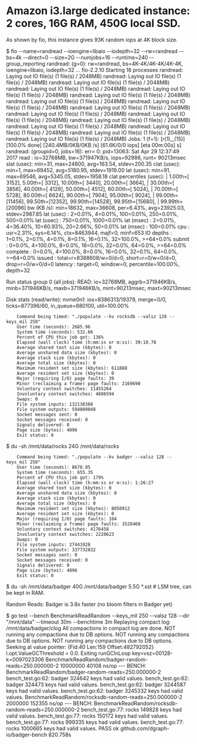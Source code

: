 # Amazon i3.large dedicated instance: 2 cores, 16G RAM, 450G local SSD.

As shown by fio, this instance gives 93K random iops at 4K block size.

$ fio --name=randread --ioengine=libaio --iodepth=32 --rw=randread --bs=4k --direct=0 --size=2G --numjobs=16 --runtime=240 --group_reporting
randread: (g=0): rw=randread, bs=4K-4K/4K-4K/4K-4K, ioengine=libaio, iodepth=32
...
fio-2.2.10
Starting 16 processes
randread: Laying out IO file(s) (1 file(s) / 2048MB)
randread: Laying out IO file(s) (1 file(s) / 2048MB)
randread: Laying out IO file(s) (1 file(s) / 2048MB)
randread: Laying out IO file(s) (1 file(s) / 2048MB)
randread: Laying out IO file(s) (1 file(s) / 2048MB)
randread: Laying out IO file(s) (1 file(s) / 2048MB)
randread: Laying out IO file(s) (1 file(s) / 2048MB)
randread: Laying out IO file(s) (1 file(s) / 2048MB)
randread: Laying out IO file(s) (1 file(s) / 2048MB)
randread: Laying out IO file(s) (1 file(s) / 2048MB)
randread: Laying out IO file(s) (1 file(s) / 2048MB)
randread: Laying out IO file(s) (1 file(s) / 2048MB)
randread: Laying out IO file(s) (1 file(s) / 2048MB)
randread: Laying out IO file(s) (1 file(s) / 2048MB)
randread: Laying out IO file(s) (1 file(s) / 2048MB)
randread: Laying out IO file(s) (1 file(s) / 2048MB)
Jobs: 1 (f=1): [r(1),_(15)] [100.0% done] [240.4MB/0KB/0KB /s] [61.6K/0/0 iops] [eta 00m:00s]        s]
randread: (groupid=0, jobs=16): err= 0: pid=13063: Sat Apr 29 12:37:49 2017
  read : io=32768MB, bw=371947KB/s, iops=92986, runt= 90213msec
    slat (usec): min=31, max=24800, avg=163.54, stdev=200.35
    clat (usec): min=1, max=69452, avg=5180.95, stdev=1919.00
     lat (usec): min=91, max=69546, avg=5345.05, stdev=1958.18
    clat percentiles (usec):
     |  1.00th=[ 3152],  5.00th=[ 3312], 10.00th=[ 3440], 20.00th=[ 3664],
     | 30.00th=[ 3856], 40.00th=[ 4128], 50.00th=[ 4512], 60.00th=[ 5024],
     | 70.00th=[ 5728], 80.00th=[ 6624], 90.00th=[ 7904], 95.00th=[ 9024],
     | 99.00th=[11456], 99.50th=[12352], 99.90th=[14528], 99.95th=[15680],
     | 99.99th=[20096]
    bw (KB  /s): min=18632, max=36608, per=6.43%, avg=23925.03, stdev=2987.85
    lat (usec) : 2=0.01%, 4=0.01%, 100=0.01%, 250=0.01%, 500=0.01%
    lat (usec) : 750=0.01%, 1000=0.01%
    lat (msec) : 2=0.01%, 4=36.40%, 10=60.93%, 20=2.66%, 50=0.01%
    lat (msec) : 100=0.01%
  cpu          : usr=2.31%, sys=6.14%, ctx=8463944, majf=0, minf=653
  IO depths    : 1=0.1%, 2=0.1%, 4=0.1%, 8=0.1%, 16=0.1%, 32=100.0%, >=64=0.0%
     submit    : 0=0.0%, 4=100.0%, 8=0.0%, 16=0.0%, 32=0.0%, 64=0.0%, >=64=0.0%
     complete  : 0=0.0%, 4=100.0%, 8=0.0%, 16=0.0%, 32=0.1%, 64=0.0%, >=64=0.0%
     issued    : total=r=8388608/w=0/d=0, short=r=0/w=0/d=0, drop=r=0/w=0/d=0
     latency   : target=0, window=0, percentile=100.00%, depth=32

Run status group 0 (all jobs):
   READ: io=32768MB, aggrb=371946KB/s, minb=371946KB/s, maxb=371946KB/s, mint=90213msec, maxt=90213msec

Disk stats (read/write):
  nvme0n1: ios=8386313/19379, merge=0/0, ticks=877396/60, in_queue=880100, util=100.00%

        Command being timed: "./populate --kv rocksdb --valsz 128 --keys_mil 250"
        User time (seconds): 2685.96
        System time (seconds): 532.66
        Percent of CPU this job got: 136%
        Elapsed (wall clock) time (h:mm:ss or m:ss): 39:10.78
        Average shared text size (kbytes): 0
        Average unshared data size (kbytes): 0
        Average stack size (kbytes): 0
        Average total size (kbytes): 0
        Maximum resident set size (kbytes): 611888
        Average resident set size (kbytes): 0
        Major (requiring I/O) page faults: 39
        Minor (reclaiming a frame) page faults: 2169690
        Voluntary context switches: 11455264
        Involuntary context switches: 4606594
        Swaps: 0
        File system inputs: 132138368
        File system outputs: 594809048
        Socket messages sent: 0
        Socket messages received: 0
        Signals delivered: 0
        Page size (bytes): 4096
        Exit status: 0

$ du -sh /mnt/data/rocks
24G     /mnt/data/rocks


        Command being timed: "./populate --kv badger --valsz 128 --keys_mil 250"
        User time (seconds): 8678.95
        System time (seconds): 655.35
        Percent of CPU this job got: 179%
        Elapsed (wall clock) time (h:mm:ss or m:ss): 1:26:27
        Average shared text size (kbytes): 0
        Average unshared data size (kbytes): 0
        Average stack size (kbytes): 0
        Average total size (kbytes): 0
        Maximum resident set size (kbytes): 8050912
        Average resident set size (kbytes): 0
        Major (requiring I/O) page faults: 104
        Minor (reclaiming a frame) page faults: 3528460
        Voluntary context switches: 4176458
        Involuntary context switches: 2220623
        Swaps: 0
        File system inputs: 27441928
        File system outputs: 337732832
        Socket messages sent: 0
        Socket messages received: 0
        Signals delivered: 0
        Page size (bytes): 4096
        Exit status: 0

$ du -sh /mnt/data/badger
40G     /mnt/data/badger
5.5G *.sst  # LSM tree, can be kept in RAM.

Random Reads: Badger is 3.8x faster (no bloom filters in Badger yet)

$ go test --bench BenchmarkReadRandom --keys_mil 250 --valsz 128 --dir "/mnt/data" --timeout 30m --benchtime 3m
Replaying compact log: /mnt/data/badger/clog
All compactions in compact log are done.
NOT running any compactions due to DB options.
NOT running any compactions due to DB options.
NOT running any compactions due to DB options.
Seeking at value pointer: {Fid:40 Len:159 Offset:482792052}
l.opt.ValueGCThreshold = 0.0. Exiting runGCInLoop
key=vsz=00128-k=0097023306
BenchmarkReadRandom/badger-random-reads=250.000000-2            10000000             40108 ns/op
--- BENCH: BenchmarkReadRandom/badger-random-reads=250.000000-2
        bench_test.go:62: badger 324642 keys had valid values.
        bench_test.go:62: badger 324473 keys had valid values.
        bench_test.go:62: badger 3244587 keys had valid values.
        bench_test.go:62: badger 3245332 keys had valid values.
BenchmarkReadRandom/rocksdb-random-reads=250.000000-2            2000000            152355 ns/op
--- BENCH: BenchmarkReadRandom/rocksdb-random-reads=250.000000-2
        bench_test.go:77: rocks 149828 keys had valid values.
        bench_test.go:77: rocks 150172 keys had valid values.
        bench_test.go:77: rocks 999335 keys had valid values.
        bench_test.go:77: rocks 1000665 keys had valid values.
PASS
ok      github.com/dgraph-io/badger-bench       820.758s

